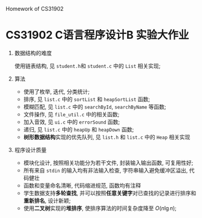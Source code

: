  Homework of CS31902

# CS31902 C语言程序设计B 实验大作业

1. 数据结构的难度

   使用链表结构, 见 `student.h`和 `student.c` 中的 `List` 相关实现;

2. 算法

   - 使用了枚举, 迭代, 分类统计;
   - 排序, 见 `list.c` 中的 `sortList` 和 `heapSortList` 函数;
   - 模糊匹配, 见 `list.c` 中的 `searchById`, `searchByName` 等函数;
   - 文件操作, 见 `file_util.c` 中的相关函数;
   - 加入音效, 见 `ui.c` 中的 `errorSound` 函数;
   - 递归, 见 `list.c` 中的 `heapUp` 和 `heapDown` 函数;
   - **树形数据结构**实现的优先队列, 见 `list.h` 和 `list.c` 中的 `Heap` 相关实现

3. 程序设计质量

   - 模块化设计, 按照相关功能分为若干文件, 封装输入输出函数, 可复用性好;
   - 所有来自 `stdin` 的输入均有非法输入检查, 字符串输入避免缓冲区溢出, 代码健壮
   - 函数和变量命名清晰, 代码缩进规范, 函数均有注释
   - 学生数据支持**多轮查找**, 并可以按照**任意关键字**对已查找的记录进行排序和**重新排名**, 设计新颖;
   - 使用**二叉树**实现的**堆排序**, 使排序算法的时间复杂度降至 $O(n\lg n)$;

